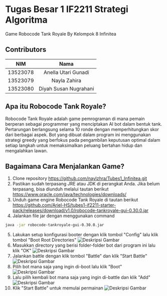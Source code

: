 # **Tugas Besar 1 IF2211 Strategi Algoritma**
Game Robocode Tank Royale
By Kelompok 8 Infinitea
<br>

## Contributors
<div align="center">

| **NIM**  | **Nama** |
| ------------- |:-------------:|
| 13523078   | Anella Utari Gunadi |
| 13523079   | Nayla Zahira |
| 13523080   | Diyah Susan Nugrahani |

</div>

## Apa itu Robocode Tank Royale?
Robocode Tank Royale adalah game pemrograman di mana pemain berperan sebagai programmer yang menciptakan AI bot dalam bentuk tank.
Pertarungan berlangsung selama 10 ronde dengan memperhitungkan skor dari berbagai aspek.
Bot yang dibuat dalam program ini menggunakan strategi greedy yang berfokus pada pengambilan keputusan optimal dalam setiap langkah
untuk memaksimalkan peluang bertahan hidup dan mengalahkan lawan.

## Bagaimana Cara Menjalankan Game?
1. Clone repository https://github.com/naylzhra/Tubes1_Infinitea.git
2. Pastikan sudah terpasang JRE atau JDK di perangkat Anda. Jika belum terpasang, bisa diunduh melalui tautan berikut https://www.oracle.com/java/technologies/downloads/
3. Unduh game engine Robocode Tank Royale di tautan berikut https://github.com/Ariel-HS/tubes1-if2211-starter-pack/releases/download/v1.0/robocode-tankroyale-gui-0.30.0.jar
4. Jalankan file jar dengan menggunakan command
``` sh
java -jar robocode-tankroyale-gui-0.30.0.jar
```
5. Lakukan setup konfigurasi booter dengan klik tombol "Config" lalu klik tombol "Boot Root Directories"
![Deskripsi Gambar](https://github.com/anellautari/image-storage/blob/main/Screenshot%20(2250).png)
6. Masukkan directory yang berisi folder-folder bot dari program ini lalu klik "OK"
![Deskripsi Gambar](https://github.com/anellautari/image-storage/blob/main/Screenshot%20(2251).png)
7. Jalankan battle dengan klik tombol "Battle" dan klik "Start Battle"
![Deskripsi Gambar](https://github.com/anellautari/image-storage/blob/main/Screenshot%20(2252).png)
8. Pilih bot mana saja yang ingin di-boot lalu klik "Boot"
![Deskripsi Gambar](https://github.com/anellautari/image-storage/blob/main/Screenshot%20(2253).png)
9. Lalu pilih kembali bot mana saja yang ingin di-battle dan klik "Add"
![Deskripsi Gambar](https://github.com/anellautari/image-storage/blob/main/Screenshot%20(2254).png)
10. Klik "Start Battle" untuk memulai permainan
![Deskripsi Gambar](https://github.com/anellautari/image-storage/blob/main/Screenshot%20(2255).png)



